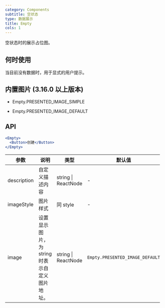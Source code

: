 ```yaml
---
category: Components
subtitle: 空状态
type: 数据展示
title: Empty
cols: 1
---
```


空状态时的展示占位图。

## 何时使用

当目前没有数据时，用于显式的用户提示。

## 内置图片 (3.16.0 以上版本)

+ Empty.PRESENTED_IMAGE_SIMPLE

+ Empty.PRESENTED_IMAGE_DEFAULT

## API

```jsx
<Empty>
  <Button>创建</Button>
</Empty>
```

| 参数 | 说明 | 类型 | 默认值 |
| --- | --- | --- | --- |
| description | 自定义描述内容 | string \| ReactNode | - |
| imageStyle | 图片样式 | 同 style | - |
| image | 设置显示图片，为 string 时表示自定义图片地址。 | string \| ReactNode | `Empty.PRESENTED_IMAGE_DEFAULT` |
